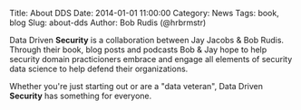 Title: About DDS
Date: 2014-01-01 11:00:00
Category: News
Tags: book, blog
Slug: about-dds
Author: Bob Rudis (@hrbrmstr)

Data Driven <b>Security</b> is a collaboration between Jay Jacobs &amp; Bob Rudis. Through their book, blog posts and podcasts Bob &amp; Jay hope to help security domain practicioners embrace and engage all elements of security data science to help defend their organizations.

Whether you're just starting out or are a "data veteran", Data Driven <b>Security</b> has something for everyone.